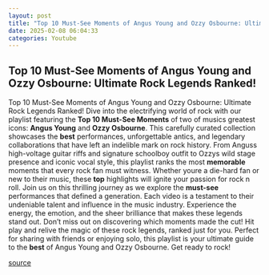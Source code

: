 ```yaml
---
layout: post
title: "Top 10 Must-See Moments of Angus Young and Ozzy Osbourne: Ultimate Rock Legends Ranked!"
date: 2025-02-08 06:04:33
categories: Youtube
---
```


## Top 10 Must-See Moments of Angus Young and Ozzy Osbourne: Ultimate Rock Legends Ranked!

Top 10 Must-See Moments of Angus Young and Ozzy Osbourne: Ultimate Rock Legends Ranked!
Dive into the electrifying world of rock with our playlist featuring the **Top 10 Must-See Moments** of two of musics greatest icons: **Angus Young** and **Ozzy Osbourne**. This carefully curated collection showcases the **best** performances, unforgettable antics, and legendary collaborations that have left an indelible mark on rock history.
From Anguss high-voltage guitar riffs and signature schoolboy outfit to Ozzys wild stage presence and iconic vocal style, this playlist ranks the most **memorable** moments that every rock fan must witness. Whether youre a die-hard fan or new to their music, these **top** highlights will ignite your passion for rock n roll.
Join us on this thrilling journey as we explore the **must-see** performances that defined a generation. Each video is a testament to their undeniable talent and influence in the music industry. Experience the energy, the emotion, and the sheer brilliance that makes these legends stand out.
Don’t miss out on discovering which moments made the cut! Hit play and relive the magic of these rock legends, ranked just for you. Perfect for sharing with friends or enjoying solo, this playlist is your ultimate guide to the **best** of Angus Young and Ozzy Osbourne. Get ready to rock!

[source](https://www.youtube.com/playlist?list=PLSaho_8kaunWpk4MV7AGlgQ7vqzy_U-Aa)
